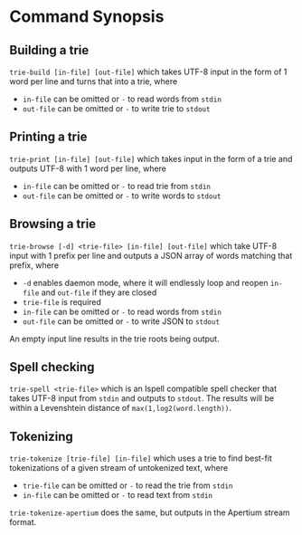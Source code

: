 # Command Synopsis

## Building a trie
`trie-build [in-file] [out-file]` which takes UTF-8 input in the form of 1 word per line and turns that into a trie, where
* `in-file` can be omitted or `-` to read words from `stdin`
* `out-file` can be omitted or `-` to write trie to `stdout`

## Printing a trie
`trie-print [in-file] [out-file]` which takes input in the form of a trie and outputs UTF-8 with 1 word per line, where
* `in-file` can be omitted or `-` to read trie from `stdin`
* `out-file` can be omitted or `-` to write words to `stdout`

## Browsing a trie
`trie-browse [-d] <trie-file> [in-file] [out-file]` which take UTF-8 input with 1 prefix per line and outputs a JSON array of words matching that prefix, where
* `-d` enables daemon mode, where it will endlessly loop and reopen `in-file` and `out-file` if they are closed
* `trie-file` is required
* `in-file` can be omitted or `-` to read words from `stdin`
* `out-file` can be omitted or `-` to write JSON to `stdout`

An empty input line results in the trie roots being output.

## Spell checking
`trie-spell <trie-file>` which is an Ispell compatible spell checker that takes UTF-8 input from `stdin` and outputs to `stdout`. The results will be within a Levenshtein distance of `max(1,log2(word.length))`.

## Tokenizing
`trie-tokenize [trie-file] [in-file]` which uses a trie to find best-fit tokenizations of a given stream of untokenized text, where
* `trie-file` can be omitted or `-` to read the trie from `stdin`
* `in-file` can be omitted or `-` to read text from `stdin`

`trie-tokenize-apertium` does the same, but outputs in the Apertium stream format.

